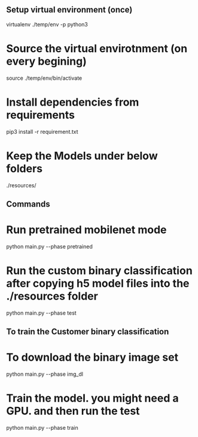 ## Setup virtual environment (once)
virtualenv ./temp/env -p python3

# Source the virtual envirotnment (on every begining)
source ./temp/env/bin/activate

# Install dependencies from requirements
pip3 install -r requirement.txt

# Keep the Models under below folders
./resources/

## Commands

# Run pretrained mobilenet mode
python main.py --phase pretrained

# Run the custom binary classification after copying h5 model files into the ./resources folder
python main.py --phase test

## To train the Customer binary classification
# To download the binary image set
python main.py --phase img_dl

# Train the model. you might need a GPU. and then run the test
python main.py --phase train

